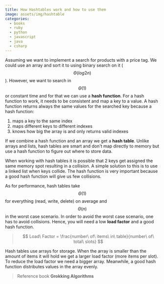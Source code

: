 ```yaml
---
title: How Hashtables work and how to use them
image: assets/img/hashtable
categories:
  - books
  - ruby
  - python
  - javascript
  - java
  - csharp
---
```


Assuming we want to implement a search for products with a price tag. We could
use an array and sort it to using binary search on it ($$\Theta(log{2}n)$$).
However, we want to search in $$\Theta(1)$$ or constant time and for that we can
use a **hash function**. For a hash function to work, it needs to be consistent
and map a key to a value. A hash function returns always the same values for the
searched key because a hash function:

1. maps a key to the same index
2. maps different keys to different indexes
3. knows how big the array is and only returns valid indexes

If we combine a hash function and an array we get a **hash table**. Unlike
arrays and lists, hash tables are smart and don't map directly to memory but use
a hash function to figure out where to store data.

When working with hash tables it is possible that 2 keys get assigned the same
memory spot resulting in a collision. A simple solution to this is to use a
linked list when keys collide. The hash function is very important because a
good hash function will give us few collisions.

As for performance, hash tables take $$\Theta(1)$$ for everything (read, write,
delete) on average and $$\Theta(n)$$ in the worst case scenario. In order to
avoid the worst case scenario, one has to avoid collisions. Hence, you will need
a low **load factor** and a good hash function.

> $$
> Load\ Factor = \frac{number\ of\ items\ in\ table}{number\ of\ total\ slots}
> $$

Hash tables use arrays for storage. When the array is smaller than the amount
of items it will hold we get a larger load factor (more items per slot). To
reduce the load factor we need a bigger array. Meanwhile, a good hash function
distributes values in the array evenly.

> Reference book **Grokking Algorithms**
